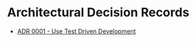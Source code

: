 # Architectural Decision Records

* [ADR 0001 - Use Test Driven Development](0001-test-driven-development.md)